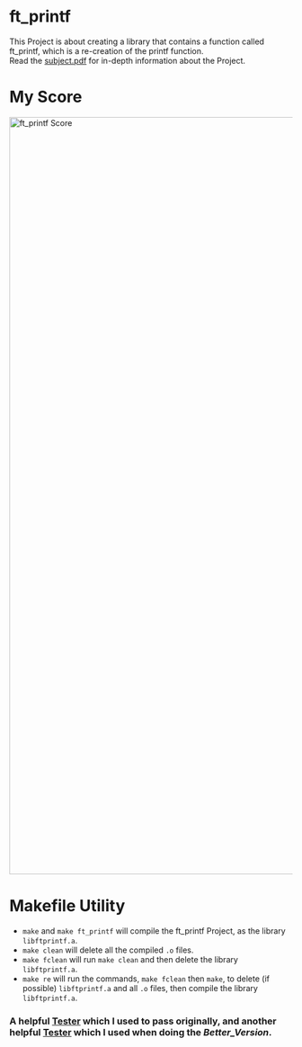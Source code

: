 # ft_printf
This Project is about creating a library that contains a function called ft_printf, which is a re-creation of the printf function.  
Read the [subject.pdf](https://github.com/Tempest989/ft_printf/blob/main/en.subject.pdf) for in-depth information about the Project.
# My Score
<img width="1347" alt="ft_printf Score" src="https://user-images.githubusercontent.com/55472613/178435046-1fe9b18c-df8b-40bd-ac35-78aa37d0553d.png">

# Makefile Utility
- `make` and `make ft_printf` will compile the ft_printf Project, as the library `libftprintf.a`.
- `make clean` will delete all the compiled `.o` files.
- `make fclean` will run `make clean` and then delete the library `libftprintf.a`.
- `make re` will run the commands, `make fclean` then `make`, to delete (if possible) `libftprintf.a` and all `.o` files, then compile the library `libftprintf.a`.
### A helpful [Tester](https://github.com/Tripouille/printfTester) which I used to pass originally, and another helpful [Tester](https://github.com/Abaker-Hype/42-Cursus-Tester) which I used when doing the *Better_Version*.
